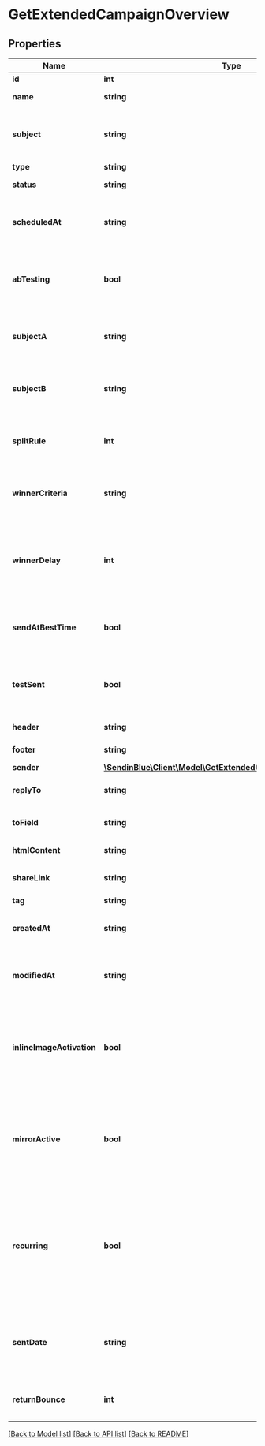 # GetExtendedCampaignOverview
## Properties
Name | Type | Description | Notes
------------ | ------------- | ------------- | -------------
**id** | **int** | ID of the campaign | 
**name** | **string** | Name of the campaign | 
**subject** | **string** | Subject of the campaign. Only available if &#x60;abTesting&#x60; flag of the campaign is &#x60;false&#x60; | [optional] 
**type** | **string** | Type of campaign | 
**status** | **string** | Status of the campaign | 
**scheduledAt** | **string** | UTC date-time on which campaign is scheduled (YYYY-MM-DDTHH:mm:ss.SSSZ) | [optional] 
**abTesting** | **bool** | Status of A/B Test for the campaign. abTesting &#x3D; false means it is disabled, &amp; abTesting &#x3D; true means it is enabled. | [optional] 
**subjectA** | **string** | Subject A of the ab-test campaign. Only available if &#x60;abTesting&#x60; flag of the campaign is &#x60;true&#x60; | [optional] 
**subjectB** | **string** | Subject B of the ab-test campaign. Only available if &#x60;abTesting&#x60; flag of the campaign is &#x60;true&#x60; | [optional] 
**splitRule** | **int** | The size of your ab-test groups. Only available if &#x60;abTesting&#x60; flag of the campaign is &#x60;true&#x60; | [optional] 
**winnerCriteria** | **string** | Criteria for the winning version. Only available if &#x60;abTesting&#x60; flag of the campaign is &#x60;true&#x60; | [optional] 
**winnerDelay** | **int** | The duration of the test in hours at the end of which the winning version will be sent. Only available if &#x60;abTesting&#x60; flag of the campaign is &#x60;true&#x60; | [optional] 
**sendAtBestTime** | **bool** | It is true if you have chosen to send your campaign at best time, otherwise it is false | [optional] 
**testSent** | **bool** | Retrieved the status of test email sending. (true&#x3D;Test email has been sent  false&#x3D;Test email has not been sent) | 
**header** | **string** | Header of the campaign | 
**footer** | **string** | Footer of the campaign | 
**sender** | [**\SendinBlue\Client\Model\GetExtendedCampaignOverviewSender**](GetExtendedCampaignOverviewSender.md) |  | 
**replyTo** | **string** | Email defined as the \"Reply to\" of the campaign | 
**toField** | **string** | Customisation of the \"to\" field of the campaign | [optional] 
**htmlContent** | **string** | HTML content of the campaign | 
**shareLink** | **string** | Link to share the campaign on social medias | [optional] 
**tag** | **string** | Tag of the campaign | [optional] 
**createdAt** | **string** | Creation UTC date-time of the campaign (YYYY-MM-DDTHH:mm:ss.SSSZ) | 
**modifiedAt** | **string** | UTC date-time of last modification of the campaign (YYYY-MM-DDTHH:mm:ss.SSSZ) | 
**inlineImageActivation** | **bool** | Status of inline image. inlineImageActivation &#x3D; false means image can’t be embedded, &amp; inlineImageActivation &#x3D; true means image can be embedded, in the email. | [optional] 
**mirrorActive** | **bool** | Status of mirror links in campaign. mirrorActive &#x3D; false means mirror links are deactivated, &amp; mirrorActive &#x3D; true means mirror links are activated, in the campaign | [optional] 
**recurring** | **bool** | FOR TRIGGER ONLY ! Type of trigger campaign.recurring &#x3D; false means contact can receive the same Trigger campaign only once, &amp; recurring &#x3D; true means contact can receive the same Trigger campaign several times | [optional] 
**sentDate** | **string** | Sent UTC date-time of the campaign (YYYY-MM-DDTHH:mm:ss.SSSZ). Only available if &#39;status&#39; of the campaign is &#39;sent&#39; | [optional] 
**returnBounce** | **int** | Total number of non-delivered campaigns for a particular campaign id. | [optional] 
[[Back to Model list]](../../README.md#documentation-for-models) [[Back to API list]](../../README.md#documentation-for-api-endpoints) [[Back to README]](../../README.md)